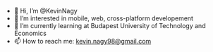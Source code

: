 - 👋 Hi, I’m @KevinNagy
- 👀 I’m interested in mobile, web, cross-platform developement
- 🌱 I’m currently learning at Budapest University of Technology and Economics
- 📫 How to reach me: kevin.nagy98@gmail.com

<!---
KevinNagy/KevinNagy is a ✨ special ✨ repository because its `README.md` (this file) appears on your GitHub profile.
You can click the Preview link to take a look at your changes.
--->
